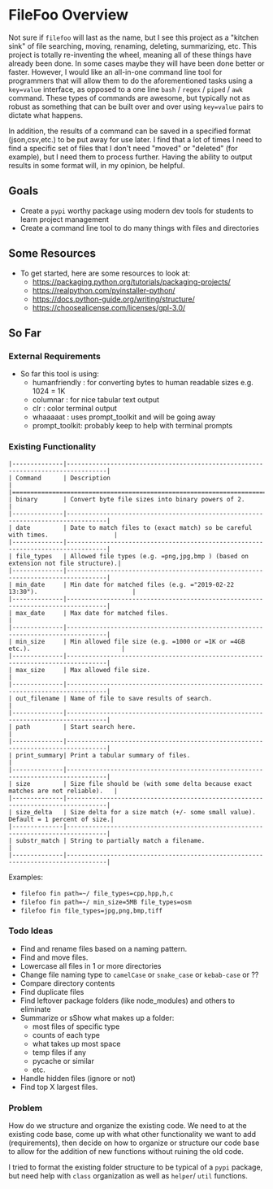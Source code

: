 # FileFoo Overview

Not sure if `filefoo` will last as the name, but I see this project as a "kitchen sink" of file searching, moving, renaming, deleting, summarizing, etc. This project is totally re-inventing the wheel, meaning all of these things have already been done. In some cases maybe they will have been done better or faster. However, I would like an all-in-one command line tool for programmers that will allow them to do the aforementioned tasks using a `key=value` interface, as opposed to a one line `bash` / `regex` / `piped` / `awk` command. These types of commands are awesome, but typically not as robust as something that can be built over and over using `key=value` pairs to dictate what happens. 

In addition, the results of a command can be saved in a specified format (json,csv,etc.) to be put away for use later. I find that a lot of times I need to find a specific set of files that I don't need "moved" or "deleted" (for example), but I need them to process further. Having the ability to output results in some format will, in my opinion, be helpful.

## Goals

- Create a `pypi` worthy package using modern dev tools for students to learn project management
- Create a command line tool to do many things with files and directories

## Some Resources 

- To get started, here are some resources to look at:
  - https://packaging.python.org/tutorials/packaging-projects/
  - https://realpython.com/pyinstaller-python/
  - https://docs.python-guide.org/writing/structure/
  - https://choosealicense.com/licenses/gpl-3.0/

## So Far

### External Requirements

- So far this tool is using:
  - humanfriendly : for converting bytes to human readable sizes e.g. 1024 = 1K
  - columnar      : for nice tabular text output
  - clr           : color terminal output
  - whaaaaat      : uses prompt_toolkit and will be going away
  - prompt_toolkit: probably keep to help with terminal prompts

### Existing Functionality

```
|--------------|---------------------------------------------------------------------------------|
| Command      | Description                                                                     |
|================================================================================================|
| binary       | Convert byte file sizes into binary powers of 2.                                |
|--------------|---------------------------------------------------------------------------------|
| date         | Date to match files to (exact match) so be careful with times.                  |
|--------------|---------------------------------------------------------------------------------|
| file_types   | Allowed file types (e.g. =png,jpg,bmp ) (based on extension not file structure).|
|--------------|---------------------------------------------------------------------------------|
| min_date     | Min date for matched files (e.g. ="2019-02-22 13:30").                          |
|--------------|---------------------------------------------------------------------------------|
| max_date     | Max date for matched files.                                                     |
|--------------|---------------------------------------------------------------------------------|
| min_size     | Min allowed file size (e.g. =1000 or =1K or =4GB etc.).                         |
|--------------|---------------------------------------------------------------------------------|
| max_size     | Max allowed file size.                                                          |
|--------------|---------------------------------------------------------------------------------|
| out_filename | Name of file to save results of search.                                         |
|--------------|---------------------------------------------------------------------------------|
| path         | Start search here.                                                              |
|--------------|---------------------------------------------------------------------------------|
| print_summary| Print a tabular summary of files.                                               |
|--------------|---------------------------------------------------------------------------------|
| size         | Size file should be (with some delta because exact matches are not reliable).   |
|--------------|---------------------------------------------------------------------------------|
| size_delta   | Size delta for a size match (+/- some small value). Default = 1 percent of size.|
|--------------|---------------------------------------------------------------------------------|
| substr_match | String to partially match a filename.                                           |
|--------------|---------------------------------------------------------------------------------|
```

Examples:

- `filefoo fin path=~/ file_types=cpp,hpp,h,c`
- `filefoo fin path=~/ min_size=5MB file_types=osm`
- `filefoo fin file_types=jpg,png,bmp,tiff`


### Todo Ideas

- Find and rename files based on a naming pattern.
- Find and move files.
- Lowercase all files in 1 or more directories
- Change file naming type to `camelCase` or `snake_case` or `kebab-case` or ??
- Compare directory contents
- Find duplicate files
- Find leftover package folders (like node_modules) and others to eliminate
- Summarize or sShow what makes up a folder: 
  - most files of specific type
  - counts of each type
  - what takes up most space
  - temp files if any
  - pycache or similar
  - etc.
- Handle hidden files (ignore or not)
- Find top X largest files.


### Problem

How do we structure and organize the existing code. We need to at the existing code base, come up with what other functionality we want to add (requirements), then decide on how to organize or structure our code base to allow for the addition of new functions without ruining the old code.

I tried to format the existing folder structure to be typical of a `pypi` package, but need help with `class` organization as well as `helper`/ `util` functions.

